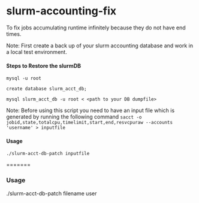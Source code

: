 # slurm-accounting-fix
To fix jobs accumulating runtime infinitely because they do not have end times.

Note: First create a back up of your slurm accounting database and work in a local test environment. 

#### Steps to Restore the slurmDB

`mysql -u root`

`create database slurm_acct_db;`

`mysql slurm_acct_db -u root < <path to your DB dumpfile>`

Note: Before using this script you need to have an input file which is generated by running the following command 
`sacct -o jobid,state,totalcpu,timelimit,start,end,resvcpuraw --accounts 'username' > inputfile`

#### Usage
`./slurm-acct-db-patch inputfile`

=======
### Usage

./slurm-acct-db-patch filename user
